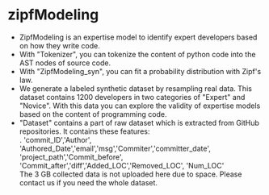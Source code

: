 # zipfModeling
- ZipfModeling is an expertise model to identify expert developers based on how they write code. <br />
- With "Tokenizer", you can tokenize the content of python code into the AST nodes of source code. <br />
- With "ZipfModeling_syn", you can fit a probability distribution with Zipf's law.<br />
- We generate a labeled synthetic dataset by resampling real data. This dataset contains 1200 developers in two categories of "Expert" and "Novice". With this data you can explore the validity of expertise models based on the content of programming code. <br />
-  "Dataset" contains a part of raw dataset which is extracted from GitHub repositories. It contains these features:<br />
. 'commit_ID','Author', 'Authored_Date','email','msg','Commiter','committer_date', 'project_path','Commit_before', 'Commit_after','diff','Added_LOC','Removed_LOC', 'Num_LOC'<br />
   The 3 GB collected data is not uploaded here due to space. Please contact us if you need the whole dataset. 
